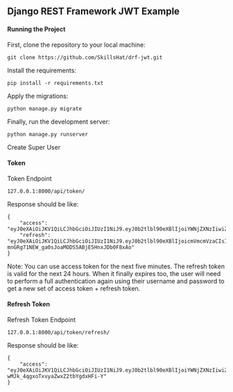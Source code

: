 ## Django REST Framework JWT Example


#### Running the Project

First, clone the repository to your local machine:
```
git clone https://github.com/SkillsHat/drf-jwt.git
```

Install the requirements:

```
pip install -r requirements.txt
```

Apply the migrations:
```
python manage.py migrate
```

Finally, run the development server:
```
python manage.py runserver
```

Create Super User

#### Token
Token Endpoint
```
127.0.0.1:8000/api/token/
```

Response should be like:
```
{
    "access": "eyJ0eXAiOiJKV1QiLCJhbGciOiJIUzI1NiJ9.eyJ0b2tlbl90eXBlIjoiYWNjZXNzIiwiZXhwIjoxNTQ1MjI0MjU5LCJqdGkiOiIyYmQ1NjI3MmIzYjI0YjNmOGI1MjJlNThjMzdjMTdlMSIsInVzZXJfaWQiOjF9.D92tTuVi_YcNkJtiLGHtcn6tBcxLCBxz9FKD3qzhUg8",
    "refresh": "eyJ0eXAiOiJKV1QiLCJhbGciOiJIUzI1NiJ9.eyJ0b2tlbl90eXBlIjoicmVmcmVzaCIsImV4cCI6MTU0NTMxMDM1OSwianRpIjoiMjk2ZDc1ZDA3Nzc2NDE0ZjkxYjhiOTY4MzI4NGRmOTUiLCJ1c2VyX2lkIjoxfQ.rA-mnGRg71NEW_ga0sJoaMODS5ABjE5HnxJDb0F8xAo"
}
```

Note: You can use access token for the next five minutes.
The refresh token is valid for the next 24 hours. When it finally expires too, the user will need to perform a full authentication again using their username and password to get a new set of access token + refresh token.

#### Refresh Token
Refresh Token Endpoint
```
127.0.0.1:8000/api/token/refresh/
```

Response should be like:

```
{
    "access": "eyJ0eXAiOiJKV1QiLCJhbGciOiJIUzI1NiJ9.eyJ0b2tlbl90eXBlIjoiYWNjZXNzIiwiZXhwIjoxNTgwNTUwMjc1LCJqdGkiOiIwMGM0ZWZlZmVjZTk0ZjI4ODJmMzA1YzU4YzdiOGEwOSIsInVzZXJfaWQiOjF9.FqCse1vgWjq-wMJk_4qgxoTxvyaZwxZ2tbYgdxHFi-Y"
}
```

